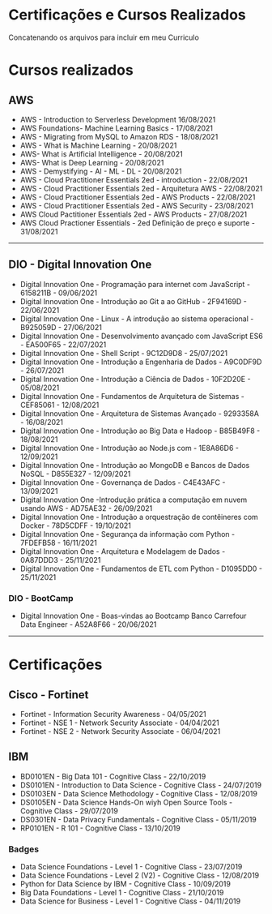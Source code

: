 
# Certificações e Cursos Realizados

Concatenando os arquivos para incluir em meu Curriculo

# Cursos realizados

## AWS 

 * AWS - Introduction to Serverless Development 16/08/2021
 * AWS Foundations- Machine Learning Basics - 17/08/2021
 * AWS - Migrating from MySQL to Amazon RDS - 18/08/2021
 * AWS - What is Machine Learning - 20/08/2021
 * AWS- What is Artificial Intelligence - 20/08/2021
 * AWS- What is Deep Learning - 20/08/2021
 * AWS - Demystifying - AI - ML - DL - 20/08/2021  
 * AWS - Cloud Practitioner Essentials 2ed - introduction - 22/08/2021
 * AWS - Cloud Practitioner Essentials 2ed - Arquitetura AWS - 22/08/2021
 * AWS - Cloud Practitioner Essentials 2ed - AWS Products - 22/08/2021
 * AWS - Cloud Practitioner Essentials 2ed - AWS Security - 23/08/2021
 * AWS Cloud Pactitioner Essentials 2ed - AWS Products - 27/08/2021
 * AWS Cloud Practioner Essentials - 2ed Definição de preço e suporte - 31/08/2021

--------------------------
## DIO - Digital Innovation One 

 * Digital Innovation One - Programação para internet com JavaScript - 6158211B - 09/06/2021
 * Digital Innovation One - Introdução ao Git a ao GitHub - 2F94169D - 22/06/2021
 * Digital Innovation One - Linux - A introdução ao sistema operacional - B925059D - 27/06/2021 
 * Digital Innovation One - Desenvolvimento avançado com JavaScript ES6 - EA500F65 - 22/07/2021
 * Digital Innovation One - Shell Script - 9C12D9D8 - 25/07/2021
 * Digital Innovation One - Introdução a Engenharia de Dados - A9C0DF9D - 26/07/2021
 * Digital Innovation One - Introdução a Ciência de Dados - 10F2D20E - 05/08/2021
 * Digital Innovation One - Fundamentos de Arquitetura de Sistemas - CEF85061 - 12/08/2021
 * Digital Innovation One - Arquitetura de Sistemas Avançado - 9293358A - 16/08/2021
 * Digital Innovation One - Introdução ao Big Data e Hadoop -  B85B49F8 - 18/08/2021
 * Digital Innovation One - Introdução ao Node.js com - 1E8A86D6 - 12/09/2021
 * Digital Innovation One - Introdução ao MongoDB e Bancos de Dados NoSQL - D855E327 - 12/09/2021
 * Digital Innovation One - Governança de Dados - C4E43AFC - 13/09/2021
 * Digital Innovation One -Introdução prática a computação em nuvem usando AWS - AD75AE32 - 26/09/2021
 * Digital Innovation One - Introdução a orquestração de contêineres com Docker - 78D5CDFF - 19/10/2021
 * Digital Innovation One - Segurança da informação com Python - 7FDEFB58 - 16/11/2021
 * Digital Innovation One - Arquitetura e Modelagem de Dados - 0A87DDD3 - 25/11/2021
 * Digital Innovation One - Fundamentos de ETL com Python - D1095DD0 - 25/11/2021

 
 ### DIO - BootCamp 

  * Digital Innovation One - Boas-vindas ao Bootcamp Banco Carrefour Data Engineer - A52A8F66 - 20/06/2021
  
  -------------------------

# Certificações 

## Cisco - Fortinet

 * Fortinet - Information Security Awareness - 04/05/2021
 * Fortinet - NSE 1 - Network Security Associate - 04/04/2021
 * Fortinet - NSE 2 - Network Security Associate - 06/04/2021
 
 ## IBM 

  * BD0101EN - Big Data 101 - Cognitive Class - 22/10/2019
  * DS0101EN - Introduction to  Data Science - Cognitive Class - 24/07/2019
  * DS0103EN - Data Science Methodology - Cognitive Class - 12/08/2019
  * DS0105EN - Data Science Hands-On wiyh Open Source Tools - Cognitive Class - 29/07/2019
  * DS0301EN - Data Privacy Fundamentals - Cognitive Class - 05/11/2019
  * RP0101EN - R 101 - Cognitive Class - 13/10/2019
  
### Badges

  * Data Science Foundations - Level 1 - Cognitive Class - 23/07/2019
  * Data Science Foundations - Level 2 (V2) - Cognitive Class - 12/08/2019 
  * Python for Data Science by IBM - Cognitive Class - 10/09/2019
  * Big Data Foundations - Level 1 - Cognitive Class - 21/10/2019
  * Data Science for Business - Level 1 - Cognitive Class - 04/11/2019
